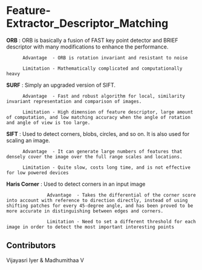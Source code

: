 # Feature-Extractor_Descriptor_Matching


**ORB** : ORB is basically a fusion of FAST key point detector and BRIEF descriptor with many modifications to enhance the performance.

          Advantage  - ORB is rotation invariant and resistant to noise
          
          Limitation - Mathematically complicated and computationally heavy 
          
**SURF** : Simply an upgraded version of SIFT.

          Advantage  - Fast and robust algorithm for local, similarity invariant representation and comparison of images.
          
          Limitation - High dimension of feature descriptor, large amount of computation, and low matching accuracy when the angle of rotation and angle of view is too large.
          
**SIFT** : Used to detect corners, blobs, circles, and so on. It is also used for scaling an image.

          Advantage  - It can generate large numbers of features that densely cover the image over the full range scales and locations.
          
          Limitation - Quite slow, costs long time, and is not effective for low powered devices
          
**Haris Corner** : Used to detect corners in an input image

                   Advantage  - Takes the differential of the corner score into account with reference to direction directly, instead of using shifting patches for every 45-degree angle, and has been proved to be more accurate in distinguishing between edges and corners.
                   
                   Limitation - Need to set a different threshold for each image in order to detect the most important interesting points
                   
## Contributors
Vijayasri Iyer & Madhumithaa V

                   
